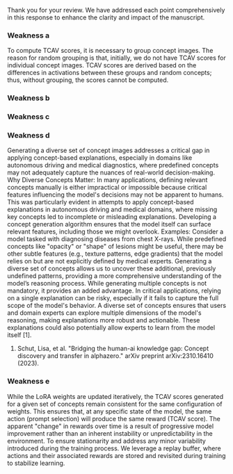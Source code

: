 Thank you for your review. We have addressed each point comprehensively in this response to enhance the clarity and impact of the manuscript.

### Weakness a

To compute TCAV scores, it is necessary to group concept images. The reason for random grouping is that, initially, we do not have TCAV scores for individual concept images. TCAV scores are derived based on the differences in activations between these groups and random concepts; thus, without grouping, the scores cannot be computed.

### Weakness b

### Weakness c

### Weakness d

Generating a diverse set of concept images addresses a critical gap in applying concept-based explanations, especially in domains like autonomous driving and medical diagnostics, where predefined concepts may not adequately capture the nuances of real-world decision-making.
Why Diverse Concepts Matter: In many applications, defining relevant concepts manually is either impractical or impossible because critical features influencing the model's decisions may not be apparent to humans. This was particularly evident in attempts to apply concept-based explanations in autonomous driving and medical domains, where missing key concepts led to incomplete or misleading explanations. Developing a concept generation algorithm ensures that the model itself can surface relevant features, including those we might overlook.
Examples: Consider a model tasked with diagnosing diseases from chest X-rays. While predefined concepts like "opacity" or "shape" of lesions might be useful, there may be other subtle features (e.g., texture patterns, edge gradients) that the model relies on but are not explicitly defined by medical experts. Generating a diverse set of concepts allows us to uncover these additional, previously undefined patterns, providing a more comprehensive understanding of the model’s reasoning process.
While generating multiple concepts is not mandatory, it provides an added advantage. In critical applications, relying on a single explanation can be risky, especially if it fails to capture the full scope of the model's behavior. A diverse set of concepts ensures that users and domain experts can explore multiple dimensions of the model's reasoning, making explanations more robust and actionable. These explanations could also potentially allow experts to learn from the model itself [1].

1. Schut, Lisa, et al. "Bridging the human-ai knowledge gap: Concept discovery and transfer in alphazero." arXiv preprint arXiv:2310.16410 (2023).

### Weakness e

While the LoRA weights are updated iteratively, the TCAV scores generated for a given set of concepts remain consistent for the same configuration of weights. This ensures that, at any specific state of the model, the same action (prompt selection) will produce the same reward (TCAV score). The apparent "change" in rewards over time is a result of progressive model improvement rather than an inherent instability or unpredictability in the environment. To ensure stationarity and address any minor variability introduced during the training process. We leverage a replay buffer, where actions and their associated rewards are stored and revisited during training to stabilize learning.
